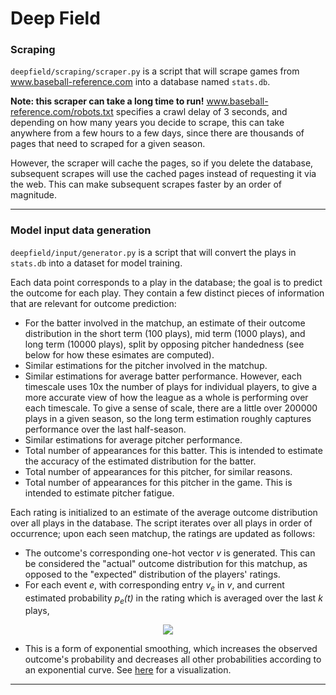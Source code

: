 # Deep Field

### Scraping
`deepfield/scraping/scraper.py` is a script that will scrape games from www.baseball-reference.com into a database named `stats.db`.

**Note: this scraper can take a long time to run!** www.baseball-reference.com/robots.txt specifies a crawl delay of 3 seconds, and depending on how many years you decide to scrape, this can take anywhere from a few hours to a few days, since there are thousands of pages that need to scraped for a given season.

However, the scraper will cache the pages, so if you delete the database, subsequent scrapes will use the cached pages instead of requesting it via the web. This can make subsequent scrapes faster by an order of magnitude.
___
### Model input data generation
`deepfield/input/generator.py` is a script that will convert the plays in `stats.db` into a dataset for model training.

Each data point corresponds to a play in the database; the goal is to predict the outcome for each play. They contain a few distinct pieces of information that are relevant for outcome prediction:
* For the batter involved in the matchup, an estimate of their outcome distribution in the short term (100 plays), mid term (1000 plays), and long term (10000 plays), split by opposing pitcher handedness (see below for how these esimates are computed).
* Similar estimations for the pitcher involved in the matchup.
* Similar estimations for average batter performance. However, each timescale uses 10x the number of plays for individual players, to give a more accurate view of how the league as a whole is performing over each timescale. To give a sense of scale, there are a little over 200000 plays in a given season, so the long term estimation roughly captures performance over the last half-season.
* Similar estimations for average pitcher performance.
* Total number of appearances for this batter. This is intended to estimate the accuracy of the estimated distribution for the batter.
* Total number of appearances for this pitcher, for similar reasons.
* Total number of appearances for this pitcher in the game. This is intended to estimate pitcher fatigue.

Each rating is initialized to an estimate of the average outcome distribution over all plays in the database. The script iterates over all plays in order of occurrence; upon each seen matchup, the ratings are updated as follows:
* The outcome's corresponding one-hot vector *v* is generated. This can be considered the "actual" outcome distribution for this matchup, as opposed to the "expected" distribution of the players' ratings.
* For each event *e*, with corresponding entry *v<sub>e</sub>* in *v*, and current estimated probability *p<sub>e</sub>(t)* in the rating which is averaged over the last *k* plays,

<p align="center">
    <img src="https://latex.codecogs.com/svg.latex?p_e(t%2B1)%3D\left\{\begin{array}{ll}1-e^{\ln(1-p_e(t))-\frac{1}{k}}%20%26\quad%20v_e%3D1%20\\e^{\ln(p_e(t))-\frac{1}{k}}%26\quad%20v_e%3D0\end{array}\right." />
</p>

* This is a form of exponential smoothing, which increases the observed outcome's probability and decreases all other probabilities according to an exponential curve. See [here](https://www.desmos.com/calculator/eqilnfnshh) for a visualization.

___